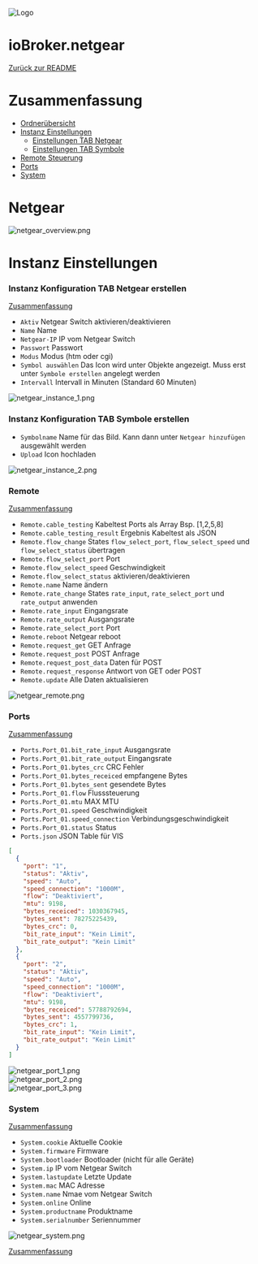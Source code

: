 ![Logo](../../admin/netgear.png)

# ioBroker.netgear

[Zurück zur README](/README.md)

# Zusammenfassung

-   [Ordnerübersicht](#netgear)
-   [Instanz Einstellungen](#instanz-einstellungen)
    -   [Einstellungen TAB Netgear](#instanz-konfiguration-tab-netgear-erstellen)
    -   [Einstellungen TAB Symbole](#instanz-konfiguration-tab-symbole-erstellen)
-   [Remote Steuerung](#remote)
-   [Ports](#ports)
-   [System](#system)

# Netgear

![netgear_overview.png](img/netgear_overview.png)

# Instanz Einstellungen

### Instanz Konfiguration TAB Netgear erstellen

[Zusammenfassung](#zusammenfassung)

-   `Aktiv` Netgear Switch aktivieren/deaktivieren
-   `Name` Name
-   `Netgear-IP` IP vom Netgear Switch
-   `Passwort` Passwort
-   `Modus` Modus (htm oder cgi)
-   `Symbol auswählen` Das Icon wird unter Objekte angezeigt. Muss erst unter `Symbole erstellen` angelegt werden
-   `Intervall` Intervall in Minuten (Standard 60 Minuten)

![netgear_instance_1.png](img/netgear_instance_1.png)

### Instanz Konfiguration TAB Symbole erstellen

-   `Symbolname` Name für das Bild. Kann dann unter `Netgear hinzufügen` ausgewählt werden
-   `Upload` Icon hochladen

![netgear_instance_2.png](img/netgear_instance_2.png)

### Remote

[Zusammenfassung](#zusammenfassung)

-   `Remote.cable_testing` Kabeltest Ports als Array Bsp. [1,2,5,8]
-   `Remote.cable_testing_result` Ergebnis Kabeltest als JSON
-   `Remote.flow_change` States `flow_select_port`, `flow_select_speed` und `flow_select_status` übertragen
-   `Remote.flow_select_port` Port
-   `Remote.flow_select_speed` Geschwindigkeit
-   `Remote.flow_select_status` aktivieren/deaktivieren
-   `Remote.name` Name ändern
-   `Remote.rate_change` States `rate_input`, `rate_select_port` und `rate_output` anwenden
-   `Remote.rate_input` Eingangsrate
-   `Remote.rate_output` Ausgangsrate
-   `Remote.rate_select_port` Port
-   `Remote.reboot` Netgear reboot
-   `Remote.request_get` GET Anfrage
-   `Remote.request_post` POST Anfrage
-   `Remote.request_post_data` Daten für POST
-   `Remote.request_response` Antwort von GET oder POST
-   `Remote.update` Alle Daten aktualisieren

![netgear_remote.png](img/netgear_remote.png)

### Ports

[Zusammenfassung](#zusammenfassung)

-   `Ports.Port_01.bit_rate_input` Ausgangsrate
-   `Ports.Port_01.bit_rate_output` Eingangsrate
-   `Ports.Port_01.bytes_crc` CRC Fehler
-   `Ports.Port_01.bytes_receiced` empfangene Bytes
-   `Ports.Port_01.bytes_sent` gesendete Bytes
-   `Ports.Port_01.flow` Flusssteuerung
-   `Ports.Port_01.mtu` MAX MTU
-   `Ports.Port_01.speed` Geschwindigkeit
-   `Ports.Port_01.speed_connection` Verbindungsgeschwindigkeit
-   `Ports.Port_01.status` Status
-   `Ports.json` JSON Table für VIS

```JSON
[
  {
    "port": "1",
    "status": "Aktiv",
    "speed": "Auto",
    "speed_connection": "1000M",
    "flow": "Deaktiviert",
    "mtu": 9198,
    "bytes_receiced": 1030367945,
    "bytes_sent": 78275225439,
    "bytes_crc": 0,
    "bit_rate_input": "Kein Limit",
    "bit_rate_output": "Kein Limit"
  },
  {
    "port": "2",
    "status": "Aktiv",
    "speed": "Auto",
    "speed_connection": "1000M",
    "flow": "Deaktiviert",
    "mtu": 9198,
    "bytes_receiced": 57788792694,
    "bytes_sent": 4557799736,
    "bytes_crc": 1,
    "bit_rate_input": "Kein Limit",
    "bit_rate_output": "Kein Limit"
  }
]
```

![netgear_port_1.png](img/netgear_port_1.png)</br>
![netgear_port_2.png](img/netgear_port_2.png)</br>
![netgear_port_3.png](img/netgear_port_3.png)</br>

### System

[Zusammenfassung](#zusammenfassung)

-   `System.cookie` Aktuelle Cookie
-   `System.firmware` Firmware
-   `System.bootloader` Bootloader (nicht für alle Geräte)
-   `System.ip` IP vom Netgear Switch
-   `System.lastupdate` Letzte Update
-   `System.mac` MAC Adresse
-   `System.name` Nmae vom Netgear Switch
-   `System.online` Online
-   `System.productname` Produktname
-   `System.serialnumber` Seriennummer

![netgear_system.png](img/netgear_system.png)

[Zusammenfassung](#zusammenfassung)
